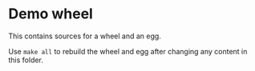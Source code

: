 # Demo wheel

This contains sources for a wheel and an egg.

Use `make all` to rebuild the wheel and egg after changing any content in this folder.

